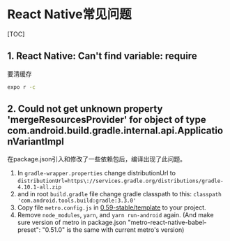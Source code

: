 # React Native常见问题

[TOC]

## 1. React Native: Can't find variable: require

要清缓存

```sh
expo r -c
```

## 2. Could not get unknown property 'mergeResourcesProvider' for object of type com.android.build.gradle.internal.api.ApplicationVariantImpl

在package.json引入和修改了一些依赖包后，编译出现了此问题。

1. In `gradle-wrapper.properties`
change distributionUrl to 
`distributionUrl=https\://services.gradle.org/distributions/gradle-4.10.1-all.zip`
2. and in root `build.gradle` file change gradle classpath to this: 
  `classpath 'com.android.tools.build:gradle:3.3.0'`
3. Copy file `metro.config.js` in [0.59-stable/template](https://github.com/facebook/react-native/tree/0.59-stable/template) to your project.
4. Remove `node_modules`, `yarn`, and `yarn run-android` again.
(And make sure version of metro in package.json "metro-react-native-babel-preset": "0.51.0" is the same with current metro's version)